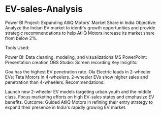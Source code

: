 # EV-sales-Analysis

Power BI Project: Expanding AtliQ Motors' Market Share in India
Objective:
Analyze the Indian EV market to identify growth opportunities and provide strategic recommendations to help AtliQ Motors increase its market share from below 2%.

Tools Used:

Power BI: Data cleaning, modeling, and visualizations
MS PowerPoint: Presentation creation
OBS Studio: Screen recording
Key Insights:

Goa has the highest EV penetration rate.
Ola Electric leads in 2-wheeler EVs; Tata Motors in 4-wheelers.
2-wheeler EVs show higher sales and penetration than 4-wheelers.
Recommendations:

Launch new 2-wheeler EV models targeting urban youth and the middle class.
Focus marketing efforts on high EV-sales states and emphasize EV benefits.
Outcome:
Guided AtliQ Motors in refining their entry strategy to expand their presence in India's rapidly growing EV market.
